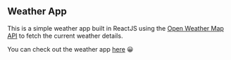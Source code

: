 ## Weather App

This is a simple weather app built in ReactJS using the [Open Weather Map API](https://openweathermap.org/) to fetch the current weather details. 

You can check out the weather app [here](https://palakg01.github.io/weatherAppReact/) 😀

